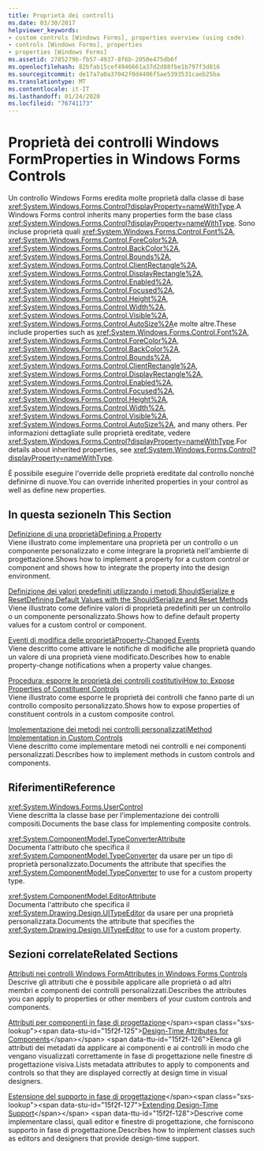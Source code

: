 ```yaml
---
title: Proprietà dei controlli
ms.date: 03/30/2017
helpviewer_keywords:
- custom controls [Windows Forms], properties overview (using code)
- controls [Windows Forms], properties
- properties [Windows Forms]
ms.assetid: 2785279b-fb57-4937-8f6b-2050e475db6f
ms.openlocfilehash: 82bfab15cef4946661a37d2d88fbe1b797f3d816
ms.sourcegitcommit: de17a7a0a37042f0d4406f5ae5393531caeb25ba
ms.translationtype: MT
ms.contentlocale: it-IT
ms.lasthandoff: 01/24/2020
ms.locfileid: "76741173"
---
```

# <a name="properties-in-windows-forms-controls"></a><span data-ttu-id="15f2f-102">Proprietà dei controlli Windows Form</span><span class="sxs-lookup"><span data-stu-id="15f2f-102">Properties in Windows Forms Controls</span></span>
<span data-ttu-id="15f2f-103">Un controllo Windows Forms eredita molte proprietà dalla classe di base <xref:System.Windows.Forms.Control?displayProperty=nameWithType>.</span><span class="sxs-lookup"><span data-stu-id="15f2f-103">A Windows Forms control inherits many properties form the base class <xref:System.Windows.Forms.Control?displayProperty=nameWithType>.</span></span> <span data-ttu-id="15f2f-104">Sono incluse proprietà quali <xref:System.Windows.Forms.Control.Font%2A>, <xref:System.Windows.Forms.Control.ForeColor%2A>, <xref:System.Windows.Forms.Control.BackColor%2A>, <xref:System.Windows.Forms.Control.Bounds%2A>, <xref:System.Windows.Forms.Control.ClientRectangle%2A>, <xref:System.Windows.Forms.Control.DisplayRectangle%2A>, <xref:System.Windows.Forms.Control.Enabled%2A>, <xref:System.Windows.Forms.Control.Focused%2A>, <xref:System.Windows.Forms.Control.Height%2A>, <xref:System.Windows.Forms.Control.Width%2A>, <xref:System.Windows.Forms.Control.Visible%2A>, <xref:System.Windows.Forms.Control.AutoSize%2A>e molte altre.</span><span class="sxs-lookup"><span data-stu-id="15f2f-104">These include properties such as <xref:System.Windows.Forms.Control.Font%2A>, <xref:System.Windows.Forms.Control.ForeColor%2A>, <xref:System.Windows.Forms.Control.BackColor%2A>, <xref:System.Windows.Forms.Control.Bounds%2A>, <xref:System.Windows.Forms.Control.ClientRectangle%2A>, <xref:System.Windows.Forms.Control.DisplayRectangle%2A>, <xref:System.Windows.Forms.Control.Enabled%2A>, <xref:System.Windows.Forms.Control.Focused%2A>, <xref:System.Windows.Forms.Control.Height%2A>, <xref:System.Windows.Forms.Control.Width%2A>, <xref:System.Windows.Forms.Control.Visible%2A>, <xref:System.Windows.Forms.Control.AutoSize%2A>, and many others.</span></span> <span data-ttu-id="15f2f-105">Per informazioni dettagliate sulle proprietà ereditate, vedere <xref:System.Windows.Forms.Control?displayProperty=nameWithType>.</span><span class="sxs-lookup"><span data-stu-id="15f2f-105">For details about inherited properties, see <xref:System.Windows.Forms.Control?displayProperty=nameWithType>.</span></span>  
  
 <span data-ttu-id="15f2f-106">È possibile eseguire l'override delle proprietà ereditate dal controllo nonché definirne di nuove.</span><span class="sxs-lookup"><span data-stu-id="15f2f-106">You can override inherited properties in your control as well as define new properties.</span></span>  
  
## <a name="in-this-section"></a><span data-ttu-id="15f2f-107">In questa sezione</span><span class="sxs-lookup"><span data-stu-id="15f2f-107">In This Section</span></span>  
 [<span data-ttu-id="15f2f-108">Definizione di una proprietà</span><span class="sxs-lookup"><span data-stu-id="15f2f-108">Defining a Property</span></span>](defining-a-property-in-windows-forms-controls.md)  
 <span data-ttu-id="15f2f-109">Viene illustrato come implementare una proprietà per un controllo o un componente personalizzato e come integrare la proprietà nell'ambiente di progettazione.</span><span class="sxs-lookup"><span data-stu-id="15f2f-109">Shows how to implement a property for a custom control or component and shows how to integrate the property into the design environment.</span></span>  
  
 [<span data-ttu-id="15f2f-110">Definizione dei valori predefiniti utilizzando i metodi ShouldSerialize e Reset</span><span class="sxs-lookup"><span data-stu-id="15f2f-110">Defining Default Values with the ShouldSerialize and Reset Methods</span></span>](defining-default-values-with-the-shouldserialize-and-reset-methods.md)  
 <span data-ttu-id="15f2f-111">Viene illustrato come definire valori di proprietà predefiniti per un controllo o un componente personalizzato.</span><span class="sxs-lookup"><span data-stu-id="15f2f-111">Shows how to define default property values for a custom control or component.</span></span>  
  
 [<span data-ttu-id="15f2f-112">Eventi di modifica delle proprietà</span><span class="sxs-lookup"><span data-stu-id="15f2f-112">Property-Changed Events</span></span>](property-changed-events.md)  
 <span data-ttu-id="15f2f-113">Viene descritto come attivare le notifiche di modifiche alle proprietà quando un valore di una proprietà viene modificato.</span><span class="sxs-lookup"><span data-stu-id="15f2f-113">Describes how to enable property-change notifications when a property value changes.</span></span>  
  
 [<span data-ttu-id="15f2f-114">Procedura: esporre le proprietà dei controlli costitutivi</span><span class="sxs-lookup"><span data-stu-id="15f2f-114">How to: Expose Properties of Constituent Controls</span></span>](how-to-expose-properties-of-constituent-controls.md)  
 <span data-ttu-id="15f2f-115">Viene illustrato come esporre le proprietà dei controlli che fanno parte di un controllo composito personalizzato.</span><span class="sxs-lookup"><span data-stu-id="15f2f-115">Shows how to expose properties of constituent controls in a custom composite control.</span></span>  
  
 [<span data-ttu-id="15f2f-116">Implementazione dei metodi nei controlli personalizzati</span><span class="sxs-lookup"><span data-stu-id="15f2f-116">Method Implementation in Custom Controls</span></span>](method-implementation-in-custom-controls.md)  
 <span data-ttu-id="15f2f-117">Viene descritto come implementare metodi nei controlli e nei componenti personalizzati.</span><span class="sxs-lookup"><span data-stu-id="15f2f-117">Describes how to implement methods in custom controls and components.</span></span>  
  
## <a name="reference"></a><span data-ttu-id="15f2f-118">Riferimenti</span><span class="sxs-lookup"><span data-stu-id="15f2f-118">Reference</span></span>  
 <xref:System.Windows.Forms.UserControl>  
 <span data-ttu-id="15f2f-119">Viene descritta la classe base per l'implementazione dei controlli compositi.</span><span class="sxs-lookup"><span data-stu-id="15f2f-119">Documents the base class for implementing composite controls.</span></span>  
  
 <xref:System.ComponentModel.TypeConverterAttribute>  
 <span data-ttu-id="15f2f-120">Documenta l'attributo che specifica il <xref:System.ComponentModel.TypeConverter> da usare per un tipo di proprietà personalizzato.</span><span class="sxs-lookup"><span data-stu-id="15f2f-120">Documents the attribute that specifies the <xref:System.ComponentModel.TypeConverter> to use for a custom property type.</span></span>  
  
 <xref:System.ComponentModel.EditorAttribute>  
 <span data-ttu-id="15f2f-121">Documenta l'attributo che specifica il <xref:System.Drawing.Design.UITypeEditor> da usare per una proprietà personalizzata.</span><span class="sxs-lookup"><span data-stu-id="15f2f-121">Documents the attribute that specifies the <xref:System.Drawing.Design.UITypeEditor> to use for a custom property.</span></span>  
  
## <a name="related-sections"></a><span data-ttu-id="15f2f-122">Sezioni correlate</span><span class="sxs-lookup"><span data-stu-id="15f2f-122">Related Sections</span></span>  
 [<span data-ttu-id="15f2f-123">Attributi nei controlli Windows Form</span><span class="sxs-lookup"><span data-stu-id="15f2f-123">Attributes in Windows Forms Controls</span></span>](attributes-in-windows-forms-controls.md)  
 <span data-ttu-id="15f2f-124">Descrive gli attributi che è possibile applicare alle proprietà o ad altri membri e componenti dei controlli personalizzati.</span><span class="sxs-lookup"><span data-stu-id="15f2f-124">Describes the attributes you can apply to properties or other members of your custom controls and components.</span></span>  
  
 <span data-ttu-id="15f2f-125">[Attributi per componenti in fase di progettazione](https://docs.microsoft.com/previous-versions/visualstudio/visual-studio-2013/tk67c2t8(v=vs.120))</span><span class="sxs-lookup"><span data-stu-id="15f2f-125">[Design-Time Attributes for Components](https://docs.microsoft.com/previous-versions/visualstudio/visual-studio-2013/tk67c2t8(v=vs.120))</span></span>  
 <span data-ttu-id="15f2f-126">Elenca gli attributi dei metadati da applicare ai componenti e ai controlli in modo che vengano visualizzati correttamente in fase di progettazione nelle finestre di progettazione visiva.</span><span class="sxs-lookup"><span data-stu-id="15f2f-126">Lists metadata attributes to apply to components and controls so that they are displayed correctly at design time in visual designers.</span></span>  
  
 <span data-ttu-id="15f2f-127">[Estensione del supporto in fase di progettazione](https://docs.microsoft.com/previous-versions/visualstudio/visual-studio-2013/37899azc(v=vs.120))</span><span class="sxs-lookup"><span data-stu-id="15f2f-127">[Extending Design-Time Support](https://docs.microsoft.com/previous-versions/visualstudio/visual-studio-2013/37899azc(v=vs.120))</span></span>  
 <span data-ttu-id="15f2f-128">Descrive come implementare classi, quali editor e finestre di progettazione, che forniscono supporto in fase di progettazione.</span><span class="sxs-lookup"><span data-stu-id="15f2f-128">Describes how to implement classes such as editors and designers that provide design-time support.</span></span>

